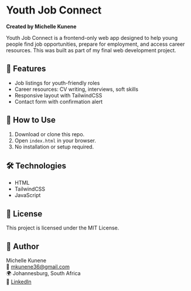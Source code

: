 # Youth Job Connect

**Created by Michelle Kunene**

Youth Job Connect is a frontend-only web app designed to help young people find job opportunities, prepare for employment, and access career resources. This was built as part of my final web development project.

## 🌟 Features
- Job listings for youth-friendly roles
- Career resources: CV writing, interviews, soft skills
- Responsive layout with TailwindCSS
- Contact form with confirmation alert

## 🚀 How to Use
1. Download or clone this repo.
2. Open `index.html` in your browser.
3. No installation or setup required.

## 🛠 Technologies
- HTML
- TailwindCSS
- JavaScript

## 📄 License
This project is licensed under the MIT License.

## 👤 Author
Michelle Kunene  
📧 mkunene36@gmail.com  
🌍 Johannesburg, South Africa  
🔗 [LinkedIn](https://www.linkedin.com/michelle-nthabiseng-kunene-905b16201)
